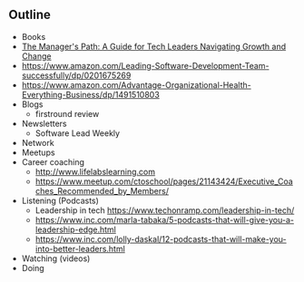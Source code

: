 ## Outline
- Books
 - [The Manager's Path: A Guide for Tech Leaders Navigating Growth and Change](https://www.amazon.com/Managers-Path-Leaders-Navigating-Growth/dp/1491973897)
 - https://www.amazon.com/Leading-Software-Development-Team-successfully/dp/0201675269
 - https://www.amazon.com/Advantage-Organizational-Health-Everything-Business/dp/1491510803
- Blogs
  - firstround review
- Newsletters
  - Software Lead Weekly
- Network
- Meetups
- Career coaching
  - http://www.lifelabslearning.com
  - https://www.meetup.com/ctoschool/pages/21143424/Executive_Coaches_Recommended_by_Members/
- Listening (Podcasts)
  - Leadership in tech https://www.techonramp.com/leadership-in-tech/
  - https://www.inc.com/marla-tabaka/5-podcasts-that-will-give-you-a-leadership-edge.html
  - https://www.inc.com/lolly-daskal/12-podcasts-that-will-make-you-into-better-leaders.html
- Watching (videos)
- Doing

